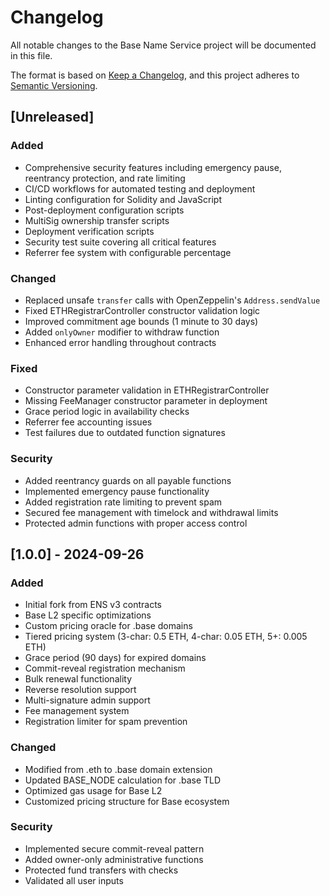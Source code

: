# Changelog

All notable changes to the Base Name Service project will be documented in this file.

The format is based on [Keep a Changelog](https://keepachangelog.com/en/1.0.0/),
and this project adheres to [Semantic Versioning](https://semver.org/spec/v2.0.0.html).

## [Unreleased]

### Added
- Comprehensive security features including emergency pause, reentrancy protection, and rate limiting
- CI/CD workflows for automated testing and deployment
- Linting configuration for Solidity and JavaScript
- Post-deployment configuration scripts
- MultiSig ownership transfer scripts
- Deployment verification scripts
- Security test suite covering all critical features
- Referrer fee system with configurable percentage

### Changed
- Replaced unsafe `transfer` calls with OpenZeppelin's `Address.sendValue`
- Fixed ETHRegistrarController constructor validation logic
- Improved commitment age bounds (1 minute to 30 days)
- Added `onlyOwner` modifier to withdraw function
- Enhanced error handling throughout contracts

### Fixed
- Constructor parameter validation in ETHRegistrarController
- Missing FeeManager constructor parameter in deployment
- Grace period logic in availability checks
- Referrer fee accounting issues
- Test failures due to outdated function signatures

### Security
- Added reentrancy guards on all payable functions
- Implemented emergency pause functionality
- Added registration rate limiting to prevent spam
- Secured fee management with timelock and withdrawal limits
- Protected admin functions with proper access control

## [1.0.0] - 2024-09-26

### Added
- Initial fork from ENS v3 contracts
- Base L2 specific optimizations
- Custom pricing oracle for .base domains
- Tiered pricing system (3-char: 0.5 ETH, 4-char: 0.05 ETH, 5+: 0.005 ETH)
- Grace period (90 days) for expired domains
- Commit-reveal registration mechanism
- Bulk renewal functionality
- Reverse resolution support
- Multi-signature admin support
- Fee management system
- Registration limiter for spam prevention

### Changed
- Modified from .eth to .base domain extension
- Updated BASE_NODE calculation for .base TLD
- Optimized gas usage for Base L2
- Customized pricing structure for Base ecosystem

### Security
- Implemented secure commit-reveal pattern
- Added owner-only administrative functions
- Protected fund transfers with checks
- Validated all user inputs